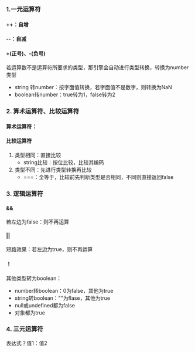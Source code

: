 ### 1.一元运算符

#### ++：自增

#### --：自减

#### +(正号)、-(负号)

若运算数不是运算符所要求的类型，那引擎会自动进行类型转换，转换为number类型

- string 转number：按字面值转换，若字面值不是数字，则转换为NaN
- boolean转number：true转为1，false转为2

### 2. 算术运算符、比较运算符

#### 算术运算符：

#### 比较运算符

1. 类型相同：直接比较
   - string比较：按位比较，比较其编码
2. 类型不同：先进行类型转换再比较
   - ===：全等于，比较前先判断类型是否相同，不同则直接返回false

### 3. 逻辑运算符

#### &&

若左边为false：则不再运算

#### ||

短路效果：若左边为true，则不再运算

#### ！

其他类型转为boolean：

- number转boolean：0为false，其他为true
- string转boolean：""为flase，其他为true
- null或undefined都为false
- 对象都为true

### 4. 三元运算符

表达式？值1：值2